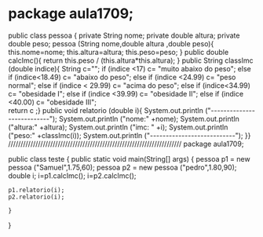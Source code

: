 # package aula1709;

public class pessoa {
	private String nome;
	private double altura;
	private double peso;
	pessoa (String nome,double altura ,double peso){
		this.nome=nome;
	    this.altura=altura;
		this.peso=peso;
	}
	public double calcImc(){
		return this.peso / (this.altura*this.altura);
	}
		public String classImc (double indice){
		  String c="";
		if (indice <17)
			c= "muito abaixo do peso";
		else if (indice<18.49)
			c= "abaixo do peso";
		else if (indice <24.99)
			c= "peso normal";
		else if (indice < 29.99)
			c= "acima do peso";
		else if (indice<34.99)
			c= "obesidade I";
		else if (indice <39.99)
			c= "obesidade II";
		else if  (indice <40.00)
			c= "obesidade III";				
		return c ;}
		public void relatorio (double i){
			System.out.println ("---------------------------");
			System.out.println ("nome:" +nome);
			System.out.println ("altura:" +altura);
			System.out.println ("imc: " +i);
			System.out.println ("peso:" +classImc(i));
			System.out.println ("---------------------------");
		}}
//////////////////////////////////////////////////////////////////////
package aula1709;

public class teste {
	public static void main(String[] args) {
		pessoa p1 = new pessoa ("Samuel",1.75,60);
		pessoa p2 = new pessoa ("pedro",1.80,90);
		double i;
		i=p1.calcImc();
		i=p2.calcImc();
		
	 	
	
	p1.relatorio(i);
	p2.relatorio(i);
	
	}

}
